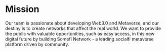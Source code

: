 # Mission

Our team is passionate about developing Web3.0 and Metaverse, and our destiny is to create networks that affect the real world. We want to provide the public with valuable opportunities, such as easy access, in this new digital future by building Somefi Network - a leading socialfi metaverse platform driven by community.
